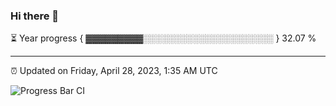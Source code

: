 ### Hi there 👋

⏳ Year progress { ▓▓▓▓▓▓▓▓▓░░░░░░░░░░░░░░░░░░░░░ } 32.07 %

---

⏰ Updated on Friday, April 28, 2023, 1:35 AM UTC

![Progress Bar CI](https://github.com/arthurbuhl/arthurbuhl/workflows/Progress%20Bar%20CI/badge.svg)
